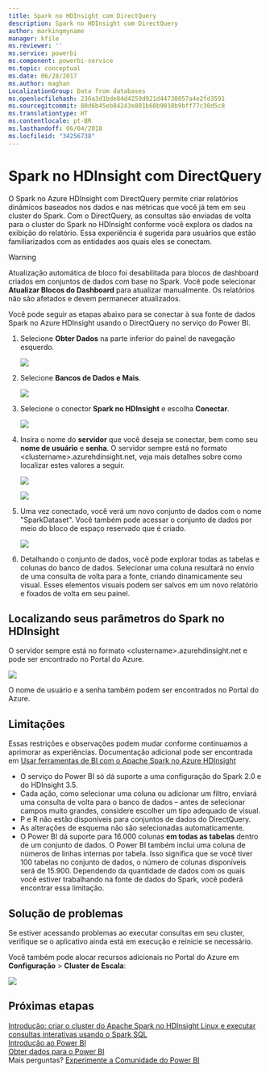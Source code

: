 ```yaml
---
title: Spark no HDInsight com DirectQuery
description: Spark no HDInsight com DirectQuery
author: markingmyname
manager: kfile
ms.reviewer: ''
ms.service: powerbi
ms.component: powerbi-service
ms.topic: conceptual
ms.date: 06/28/2017
ms.author: maghan
LocalizationGroup: Data from databases
ms.openlocfilehash: 236a3d1bde84d4259d921d44730057a4e2fd3591
ms.sourcegitcommit: 80d6b45eb84243e801b60b9038b9bff77c30d5c8
ms.translationtype: HT
ms.contentlocale: pt-BR
ms.lasthandoff: 06/04/2018
ms.locfileid: "34256738"
---
```

# <a name="spark-on-hdinsight-with-directquery"></a>Spark no HDInsight com DirectQuery
O Spark no Azure HDInsight com DirectQuery permite criar relatórios dinâmicos baseados nos dados e nas métricas que você já tem em seu cluster do Spark. Com o DirectQuery, as consultas são enviadas de volta para o cluster do Spark no HDInsight conforme você explora os dados na exibição do relatório. Essa experiência é sugerida para usuários que estão familiarizados com as entidades aos quais eles se conectam.

> [!WARNING]
> Atualização automática de bloco foi desabilitada para blocos de dashboard criados em conjuntos de dados com base no Spark. Você pode selecionar **Atualizar Blocos do Dashboard** para atualizar manualmente. Os relatórios não são afetados e devem permanecer atualizados. 
> 
> 

Você pode seguir as etapas abaixo para se conectar à sua fonte de dados Spark no Azure HDInsight usando o DirectQuery no serviço do Power BI.

1. Selecione **Obter Dados** na parte inferior do painel de navegação esquerdo.
   
     ![](media/spark-on-hdinsight-with-direct-connect/spark-getdata.png)
2. Selecione **Bancos de Dados e Mais**.
   
     ![](media/spark-on-hdinsight-with-direct-connect/spark-getdata-databases.png)
3. Selecione o conector **Spark no HDInsight** e escolha **Conectar**.
   
     ![](media/spark-on-hdinsight-with-direct-connect/spark-getdata-databases-connect.png)
4. Insira o nome do **servidor** que você deseja se conectar, bem como seu **nome de usuário** e **senha**. O servidor sempre está no formato \<clustername\>.azurehdinsight.net, veja mais detalhes sobre como localizar estes valores a seguir.
   
     ![](media/spark-on-hdinsight-with-direct-connect/spark-server-name.png)
   
     ![](media/spark-on-hdinsight-with-direct-connect/spark-username.png)
5. Uma vez conectado, você verá um novo conjunto de dados com o nome "SparkDataset". Você também pode acessar o conjunto de dados por meio do bloco de espaço reservado que é criado.
   
     ![](media/spark-on-hdinsight-with-direct-connect/spark-dataset.png)
6. Detalhando o conjunto de dados, você pode explorar todas as tabelas e colunas do banco de dados. Selecionar uma coluna resultará no envio de uma consulta de volta para a fonte, criando dinamicamente seu visual. Esses elementos visuais podem ser salvos em um novo relatório e fixados de volta em seu painel.

## <a name="finding-your-spark-on-hdinsight-parameters"></a>Localizando seus parâmetros do Spark no HDInsight
O servidor sempre está no formato \<clustername\>.azurehdinsight.net e pode ser encontrado no Portal do Azure.

![](media/spark-on-hdinsight-with-direct-connect/spark-server-name-parameter.png)

O nome de usuário e a senha também podem ser encontrados no Portal do Azure.

## <a name="limitations"></a>Limitações
Essas restrições e observações podem mudar conforme continuamos a aprimorar as experiências. Documentação adicional pode ser encontrada em [Usar ferramentas de BI com o Apache Spark no Azure HDInsight](https://azure.microsoft.com/documentation/articles/hdinsight-apache-spark-use-bi-tools/)

* O serviço do Power BI só dá suporte a uma configuração do Spark 2.0 e do HDInsight 3.5.
* Cada ação, como selecionar uma coluna ou adicionar um filtro, enviará uma consulta de volta para o banco de dados – antes de selecionar campos muito grandes, considere escolher um tipo adequado de visual.
* P e R não estão disponíveis para conjuntos de dados do DirectQuery.
* As alterações de esquema não são selecionadas automaticamente.
* O Power BI dá suporte para 16.000 colunas **em todas as tabelas** dentro de um conjunto de dados. O Power BI também inclui uma coluna de números de linhas internas por tabela. Isso significa que se você tiver 100 tabelas no conjunto de dados, o número de colunas disponíveis será de 15.900. Dependendo da quantidade de dados com os quais você estiver trabalhando na fonte de dados do Spark, você poderá encontrar essa limitação.

## <a name="troubleshooting"></a>Solução de problemas
Se estiver acessando problemas ao executar consultas em seu cluster, verifique se o aplicativo ainda está em execução e reinicie se necessário.

Você também pode alocar recursos adicionais no Portal do Azure em **Configuração** > **Cluster de Escala**:

![](media/spark-on-hdinsight-with-direct-connect/spark-scale.png)

## <a name="next-steps"></a>Próximas etapas
[Introdução: criar o cluster do Apache Spark no HDInsight Linux e executar consultas interativas usando o Spark SQL](https://azure.microsoft.com/documentation/articles/hdinsight-apache-spark-jupyter-spark-sql)  
[Introdução ao Power BI](service-get-started.md)  
[Obter dados para o Power BI](service-get-data.md)  
Mais perguntas? [Experimente a Comunidade do Power BI](http://community.powerbi.com/)

